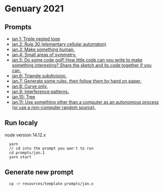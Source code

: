 # Genuary 2021

## Prompts
 - [jan.1: Triple nested loop](https://emericw.github.io/genuary2021/prompts/jan.1/dist/)
 - [jan.2: Rule 30 (elementary cellular automaton)](https://emericw.github.io/genuary2021/prompts/jan.2/dist/)
 - [jan.3: Make something human.](https://emericw.github.io/genuary2021/prompts/jan.3/dist/)
 - [jan.4: Small areas of symmetry.](https://emericw.github.io/genuary2021/prompts/jan.4/dist/)
 - [jan.5: Do some code golf! How little code can you write to make something interesting? Share the sketch and its code together if you can.](https://emericw.github.io/genuary2021/prompts/jan.5/dist/)
 - [jan.6: Triangle subdivision.](https://emericw.github.io/genuary2021/prompts/jan.6/dist/)
 - [jan.7: Generate some rules, then follow them by hand on paper.](https://emericw.github.io/genuary2021/prompts/jan.7/dist/)
 - [jan.8: Curve only.](https://emericw.github.io/genuary2021/prompts/jan.8/dist/)
 - [jan.9: Interference patterns.](https://emericw.github.io/genuary2021/prompts/jan.9/dist/)
 - [jan.10: Tree](https://emericw.github.io/genuary2021/prompts/jan.10/dist/)
 - [jan.11: Use something other than a computer as an autonomous process (or use a non-computer random source).](https://emericw.github.io/genuary2021/prompts/jan.11/dist/)




## Run localy
node version 14.12.x
```
  yarn
  // cd into the prompt you wan't to run
  cd prompts/jan.1
  yarn start
```

## Generate new prompt
```
  cp -r resources/template prompts/jan.x
```
